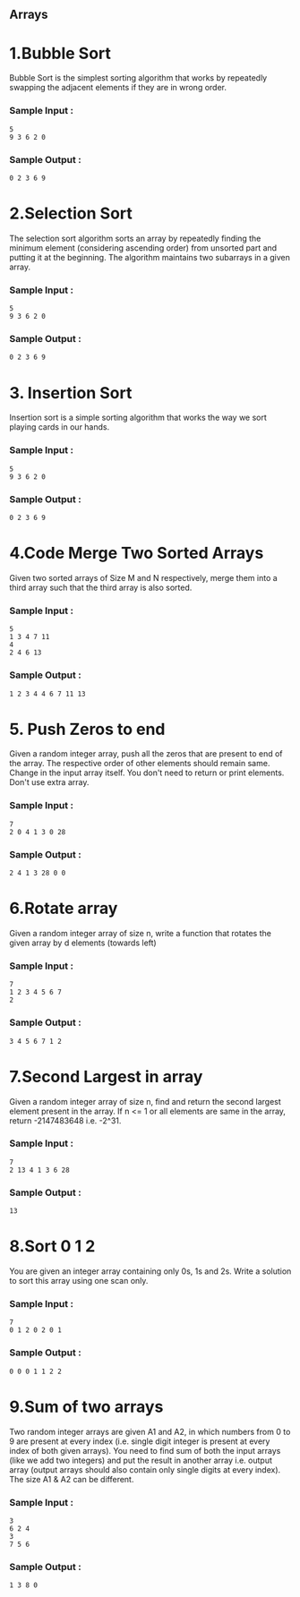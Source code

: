 ## Arrays

# 1.Bubble Sort

Bubble Sort is the simplest sorting algorithm that works by repeatedly swapping the adjacent elements if they are in wrong order.

 ### Sample Input :<br>

```
5
9 3 6 2 0
```


### Sample Output :<br>
``` 
0 2 3 6 9
```

# 2.Selection Sort
The selection sort algorithm sorts an array by repeatedly finding the minimum element (considering ascending order) from unsorted part and putting it at the beginning. The algorithm maintains two subarrays in a given array.

 ### Sample Input :<br>

```
5
9 3 6 2 0
```


### Sample Output :<br>
``` 
0 2 3 6 9
```

# 3. Insertion Sort
Insertion sort is a simple sorting algorithm that works the way we sort playing cards in our hands.

 ### Sample Input :<br>

```
5
9 3 6 2 0
```

### Sample Output :<br>
``` 
0 2 3 6 9
```
# 4.Code Merge Two Sorted Arrays

Given two sorted arrays of Size M and N respectively, merge them into a third array such that the third array is also sorted.

 ### Sample Input :<br>
```
5
1 3 4 7 11
4
2 4 6 13
```
 ### Sample Output :
```
1 2 3 4 4 6 7 11 13 
```

# 5. Push Zeros to end

Given a random integer array, push all the zeros that are present to end of the array. The respective order of other elements should remain same.
Change in the input array itself. You don't need to return or print elements. Don't use extra array.
### Sample Input :<br>

```
7
2 0 4 1 3 0 28
```

### Sample Output :<br>
``` 
2 4 1 3 28 0 0
```

# 6.Rotate array

Given a random integer array of size n, write a function that rotates the given array by d elements (towards left)
### Sample Input :<br>

```
7
1 2 3 4 5 6 7
2
```

### Sample Output :<br>
``` 
3 4 5 6 7 1 2
```
# 7.Second Largest in array

Given a random integer array of size n, find and return the second largest element present in the array.
If n <= 1 or all elements are same in the array, return -2147483648 i.e. -2^31.
### Sample Input :<br>

```
7
2 13 4 1 3 6 28
```

### Sample Output :<br>
``` 
13
```
# 8.Sort 0 1 2

You are given an integer array containing only 0s, 1s and 2s. Write a solution to sort this array using one scan only.
### Sample Input :<br>

```
7
0 1 2 0 2 0 1
```

### Sample Output :<br>
``` 
0 0 0 1 1 2 2
```
# 9.Sum of two arrays

Two random integer arrays are given A1 and A2, in which numbers from 0 to 9 are present at every index (i.e. single digit integer is present at every index of both given arrays).
You need to find sum of both the input arrays (like we add two integers) and put the result in another array i.e. output array (output arrays should also contain only single digits at every index).
The size A1 & A2 can be different.
### Sample Input :<br>

```
3
6 2 4
3
7 5 6
```

### Sample Output :<br>
``` 
1 3 8 0
```